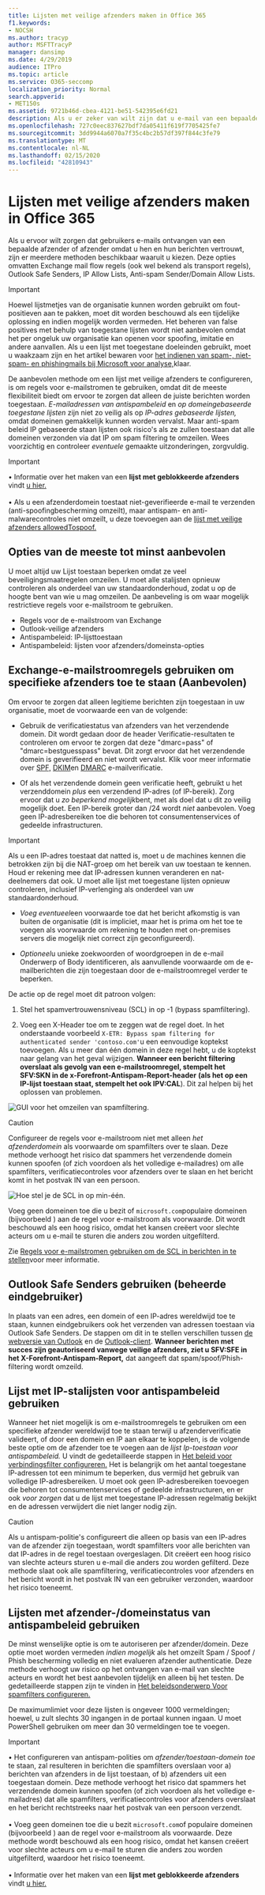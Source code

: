 ```yaml
---
title: Lijsten met veilige afzenders maken in Office 365
f1.keywords:
- NOCSH
ms.author: tracyp
author: MSFTTracyP
manager: dansimp
ms.date: 4/29/2019
audience: ITPro
ms.topic: article
ms.service: O365-seccomp
localization_priority: Normal
search.appverid:
- MET150s
ms.assetid: 9721b46d-cbea-4121-be51-542395e6fd21
description: Als u er zeker van wilt zijn dat u e-mail van een bepaalde afzender ontvangt, omdat u hen en hun berichten vertrouwt, u uw lijst met toestaan aanpassen in een beleid voor spamfilters.
ms.openlocfilehash: 727c0eec837627bdf7da05411f619f7705425fe7
ms.sourcegitcommit: 3dd9944a6070a7f35c4bc2b57df397f844c3fe79
ms.translationtype: MT
ms.contentlocale: nl-NL
ms.lasthandoff: 02/15/2020
ms.locfileid: "42810943"
---
```

# <a name="create-safe-sender-lists-in-office-365"></a>Lijsten met veilige afzenders maken in Office 365

Als u ervoor wilt zorgen dat gebruikers e-mails ontvangen van een bepaalde afzender of afzender omdat u hen en hun berichten vertrouwt, zijn er meerdere methoden beschikbaar waaruit u kiezen. Deze opties omvatten Exchange mail flow regels (ook wel bekend als transport regels), Outlook Safe Senders, IP Allow Lists, Anti-spam Sender/Domain Allow Lists.

> [!IMPORTANT]
> Hoewel lijstmetjes van de organisatie kunnen worden gebruikt om fout-positieven aan te pakken, moet dit worden beschouwd als een tijdelijke oplossing en indien mogelijk worden vermeden. Het beheren van false positives met behulp van toegestane lijsten wordt niet aanbevolen omdat het per ongeluk uw organisatie kan openen voor spoofing, imitatie en andere aanvallen. Als u een lijst met toegestane doeleinden gebruikt, moet u waakzaam zijn en het artikel bewaren voor [het indienen van spam-, niet-spam- en phishingmails bij Microsoft voor analyse,](submit-spam-non-spam-and-phishing-scam-messages-to-microsoft-for-analysis.md)klaar.

De aanbevolen methode om een lijst met veilige afzenders te configureren, is om regels voor e-mailstromen te gebruiken, omdat dit de meeste flexibiliteit biedt om ervoor te zorgen dat alleen de juiste berichten worden toegestaan. *E-mailadressen van antispambeleid* en *op domeingebaseerde toegestane lijsten* zijn niet zo veilig als op *IP-adres gebaseerde lijsten,* omdat domeinen gemakkelijk kunnen worden vervalst. Maar anti-spam beleid IP gebaseerde staan lijsten ook risico's als ze zullen toestaan dat alle domeinen verzonden via dat IP om spam filtering te omzeilen. Wees voorzichtig en controleer *eventuele* gemaakte uitzonderingen, zorgvuldig.

> [!IMPORTANT]
> • Informatie over het maken van een **lijst met geblokkeerde afzenders** vindt [u hier.](create-block-sender-lists-in-office-365.md) <br/><br/> • Als u een afzenderdomein toestaat niet-geverifieerde e-mail te verzenden (anti-spoofingbescherming omzeilt), maar antispam- en anti-malwarecontroles niet omzeilt, u deze toevoegen aan de [lijst met veilige afzenders allowedTospoof.](walkthrough-spoof-intelligence-insight.md)

## <a name="options-from-most-to-least-recommended"></a>Opties van de meeste tot minst aanbevolen

U moet altijd uw Lijst toestaan beperken omdat ze veel beveiligingsmaatregelen omzeilen. U moet alle stalijsten opnieuw controleren als onderdeel van uw standaardonderhoud, zodat u op de hoogte bent van wie u mag omzeilen. De aanbeveling is om waar mogelijk restrictieve regels voor e-mailstroom te gebruiken.

- Regels voor de e-mailstroom van Exchange
- Outlook-veilige afzenders
- Antispambeleid: IP-lijsttoestaan
- Antispambeleid: lijsten voor afzenders/domeinsta-opties

## <a name="using-exchange-mail-flow-rules-to-allow-specific-senders-recommended"></a>Exchange-e-mailstroomregels gebruiken om specifieke afzenders toe te staan (Aanbevolen)

Om ervoor te zorgen dat alleen legitieme berichten zijn toegestaan in uw organisatie, moet de voorwaarde een van de volgende:

- Gebruik de verificatiestatus van afzenders van het verzendende domein. Dit wordt gedaan door de header Verificatie-resultaten te controleren om ervoor te zorgen dat deze "dmarc=pass" of "dmarc=bestguesspass" bevat. Dit zorgt ervoor dat het verzendende domein is geverifieerd en niet wordt vervalst. Klik voor meer informatie over [SPF,](set-up-spf-in-office-365-to-help-prevent-spoofing.md) [DKIM](use-dkim-to-validate-outbound-email.md)en [DMARC](use-dmarc-to-validate-email.md) e-mailverificatie.

- Of als het verzendende domein geen verificatie heeft, gebruikt u het verzenddomein *plus* een verzendend IP-adres (of IP-bereik). Zorg ervoor dat u *zo beperkend mogelijk*bent, met als doel dat u dit zo veilig mogelijk doet. Een IP-bereik groter dan /24 wordt *niet* aanbevolen. Voeg geen IP-adresbereiken toe die behoren tot consumentenservices of gedeelde infrastructuren.

> [!IMPORTANT]
> Als u een IP-adres toestaat dat natted is, moet u de machines kennen die betrokken zijn bij die NAT-groep om het bereik van uw toestaan te kennen. Houd er rekening mee dat IP-adressen kunnen veranderen en nat-deelnemers dat ook. U moet alle lijst met toegestane lijsten opnieuw controleren, inclusief IP-verlenging als onderdeel van uw standaardonderhoud.

- *Voeg eventueel*een voorwaarde toe dat het bericht afkomstig is van buiten de organisatie (dit is impliciet, maar het is prima om het toe te voegen als voorwaarde om rekening te houden met on-premises servers die mogelijk niet correct zijn geconfigureerd).

- *Optioneel*u unieke zoekwoorden of woordgroepen in de e-mail Onderwerp of Body identificeren, als aanvullende voorwaarde om de e-mailberichten die zijn toegestaan door de e-mailstroomregel verder te beperken.

De actie op de regel moet dit patroon volgen:

1. Stel het spamvertrouwensniveau (SCL) in op -1 (bypass spamfiltering).

2. Voeg een X-Header toe om te zeggen wat de regel doet. In het onderstaande voorbeeld `X-ETR: Bypass spam filtering for authenticated sender 'contoso.com'`u een eenvoudige koptekst toevoegen. Als u meer dan één domein in deze regel hebt, u de koptekst naar gelang van het geval wijzigen. **Wanneer een bericht filtering overslaat als gevolg van een e-mailstroomregel, stempelt het SFV:SKN in de x-Forefront-Antispam-Report-header** **(als het op een IP-lijst toestaan staat, stempelt het ook IPV:CAL**). Dit zal helpen bij het oplossen van problemen.

![GUI voor het omzeilen van spamfiltering.](../../media/1-AllowList-SkipFilteringFromContoso.png)

> [!CAUTION]
> Configureer de regels voor e-mailstroom niet met alleen *het afzenderdomein* als voorwaarde om spamfilters over te slaan. Deze methode verhoogt het risico dat spammers het verzendende domein kunnen spoofen (of zich voordoen als het volledige e-mailadres) om alle spamfilters, verificatiecontroles voor afzenders over te slaan en het bericht komt in het postvak IN van een persoon.

![Hoe stel je de SCL in op min-één.](../../media/2-AllowList-SetsSCLMinus1.png)

Voeg geen domeinen toe die u bezit of `microsoft.com`populaire domeinen (bijvoorbeeld ) aan de regel voor e-mailstroom als voorwaarde. Dit wordt beschouwd als een hoog risico, omdat het kansen creëert voor slechte acteurs om u e-mail te sturen die anders zou worden uitgefilterd.

Zie [Regels voor e-mailstromen gebruiken om de SCL in berichten in te stellen](use-mail-flow-rules-to-set-the-spam-confidence-level-scl-in-messages.md)voor meer informatie.

## <a name="use-outlook-safe-senders-end-user-managed"></a>Outlook Safe Senders gebruiken (beheerde eindgebruiker)

In plaats van een adres, een domein of een IP-adres wereldwijd toe te staan, kunnen eindgebruikers ook het verzenden van adressen toestaan via Outlook Safe Senders. De stappen om dit in te stellen verschillen tussen [de webversie van Outlook](https://support.office.com/article/48c9f6f7-2309-4f95-9a4d-de987e880e46) en de [Outlook-client](https://support.office.com/article/5ae3ea8e-cf41-4fa0-b02a-3b96e21de089). **Wanneer berichten met succes zijn geautoriseerd vanwege veilige afzenders, ziet u SFV:SFE in het X-Forefront-Antispam-Report,** dat aangeeft dat spam/spoof/Phish-filtering wordt omzeild.

## <a name="use-anti-spam-policy-ip-allow-lists"></a>Lijst met IP-stalijsten voor antispambeleid gebruiken

Wanneer het niet mogelijk is om e-mailstroomregels te gebruiken om een specifieke afzender wereldwijd toe te staan terwijl u afzenderverificatie valideert, of door een domein en IP aan elkaar te koppelen, is de volgende beste optie om de afzender toe te voegen aan de *lijst Ip-toestaan voor antispambeleid.* U vindt de gedetailleerde stappen in [Het beleid voor verbindingsfilter configureren.](configure-the-connection-filter-policy.md) Het is belangrijk om het aantal toegestane IP-adressen tot een minimum te beperken, dus vermijd het gebruik van volledige IP-adresbereiken. U moet ook geen IP-adresbereiken toevoegen die behoren tot consumentenservices of gedeelde infrastructuren, en er ook *voor zorgen* dat u de lijst met toegestane IP-adressen regelmatig bekijkt en de adressen verwijdert die niet langer nodig zijn.

> [!CAUTION]
> Als u antispam-politie's configureert die alleen op basis van een IP-adres van de afzender zijn toegestaan, wordt spamfilters voor alle berichten van dat IP-adres in de regel toestaan overgeslagen. Dit creëert een hoog risico van slechte acteurs sturen u e-mail die anders zou worden gefilterd. Deze methode slaat ook alle spamfiltering, verificatiecontroles voor afzenders en het bericht wordt in het postvak IN van een gebruiker verzonden, waardoor het risico toeneemt.

## <a name="use-anti-spam-policy-senderdomain-allow-lists"></a>Lijsten met afzender-/domeinstatus van antispambeleid gebruiken

De minst wenselijke optie is om te autoriseren per afzender/domein. Deze optie moet worden vermeden *indien mogelijk* als het omzeilt Spam / Spoof / Phish bescherming volledig en niet evalueren afzender authenticatie. Deze methode verhoogt uw risico op het ontvangen van e-mail van slechte acteurs en wordt het best aanbevolen tijdelijk en alleen bij het testen. De gedetailleerde stappen zijn te vinden in [Het beleidsonderwerp Voor spamfilters configureren.](configure-your-spam-filter-policies.md)

De maximumlimiet voor deze lijsten is ongeveer 1000 vermeldingen; hoewel, u zult slechts 30 ingangen in de portaal kunnen ingaan. U moet PowerShell gebruiken om meer dan 30 vermeldingen toe te voegen.

> [!IMPORTANT]
> • Het configureren van antispam-polities om *afzender/toestaan-domein toe* te staan, zal resulteren in berichten die spamfilters overslaan voor a) berichten van afzenders in de lijst toestaan, of b) afzenders uit een toegestaan domein. Deze methode verhoogt het risico dat spammers het verzendende domein kunnen spoofen (of zich voordoen als het volledige e-mailadres) dat alle spamfilters, verificatiecontroles voor afzenders overslaat en het bericht rechtstreeks naar het postvak van een persoon verzendt. <br/><br/>• Voeg geen domeinen toe die u bezit `microsoft.com`of populaire domeinen (bijvoorbeeld ) aan de regel voor e-mailstroom als voorwaarde. Deze methode wordt beschouwd als een hoog risico, omdat het kansen creëert voor slechte acteurs om u e-mail te sturen die anders zou worden uitgefilterd, waardoor het risico toeneemt. <br/><br/>• Informatie over het maken van een **lijst met geblokkeerde afzenders** vindt [u hier.](create-block-sender-lists-in-office-365.md)
